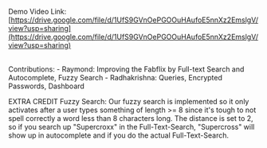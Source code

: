 Demo Video Link: [https://drive.google.com/file/d/1UfS9GVnOePGOOuHAufoE5nnXz2EmslgV/view?usp=sharing](https://drive.google.com/file/d/1UfS9GVnOePGOOuHAufoE5nnXz2EmslgV/view?usp=sharing)

<br />
Contributions:
- Raymond: Improving the Fabflix by Full-text Search and Autocomplete, Fuzzy Search
- Radhakrishna: Queries, Encrypted Passwords, Dashboard

EXTRA CREDIT Fuzzy Search:
Our fuzzy search is implemented so it only activates after a user types something of length >= 8 since it's tough to not spell correctly a word less than 8 characters long. The distance is set to 2, so if you search up "Supercroxx" in the Full-Text-Search, "Supercross" will show up in autocomplete and if you do the actual Full-Text-Search.  
